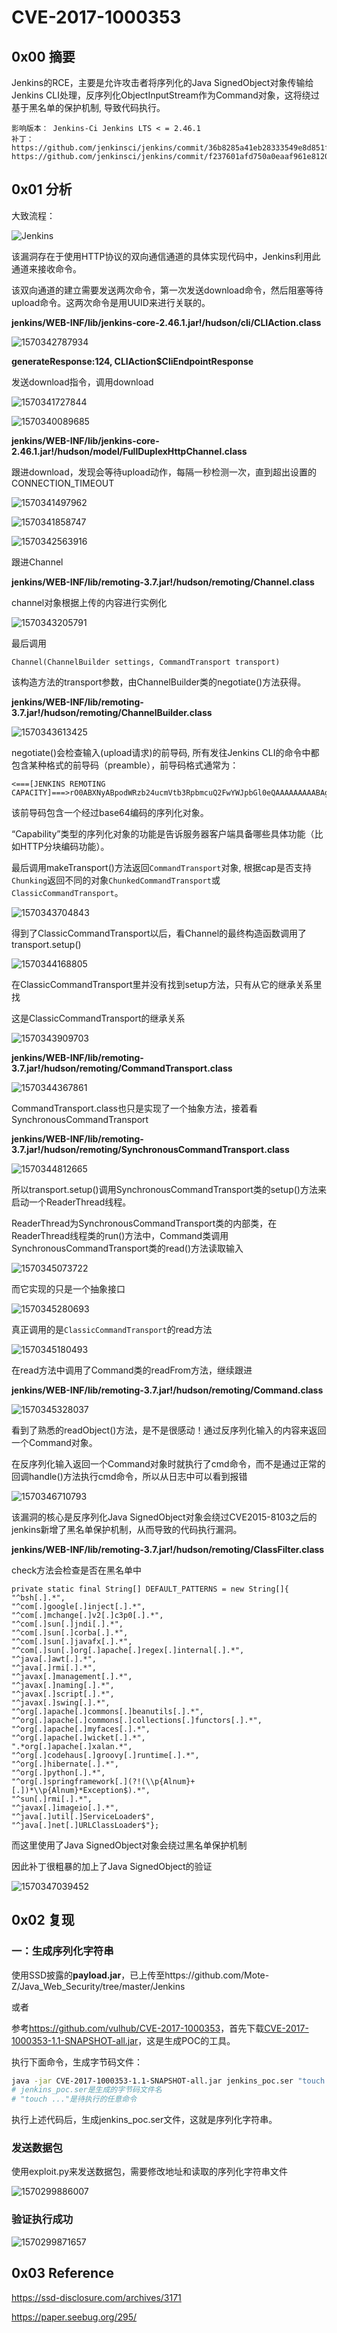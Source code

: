 # CVE-2017-1000353



## 0x00 摘要

Jenkins的RCE，主要是允许攻击者将序列化的Java SignedObject对象传输给Jenkins CLI处理，反序列化ObjectInputStream作为Command对象，这将绕过基于黑名单的保护机制, 导致代码执行。

```
影响版本： Jenkins-Ci Jenkins LTS < = 2.46.1
补丁：
https://github.com/jenkinsci/jenkins/commit/36b8285a41eb28333549e8d851f81fd80a184076
https://github.com/jenkinsci/jenkins/commit/f237601afd750a0eaaf961e8120b08de238f2c3f
```



## 0x01 分析



大致流程：

![Jenkins](README.assets/1.png)

该漏洞存在于使用HTTP协议的双向通信通道的具体实现代码中，Jenkins利用此通道来接收命令。

该双向通道的建立需要发送两次命令，第一次发送download命令，然后阻塞等待upload命令。这两次命令是用UUID来进行关联的。

**jenkins/WEB-INF/lib/jenkins-core-2.46.1.jar!/hudson/cli/CLIAction.class**



![1570342787934](README.assets/1570342787934.png)



**generateResponse:124, CLIAction$CliEndpointResponse**

发送download指令，调用download

![1570341727844](README.assets/1570341727844.png)

![1570340089685](README.assets/1570340089685.png)

**jenkins/WEB-INF/lib/jenkins-core-2.46.1.jar!/hudson/model/FullDuplexHttpChannel.class**

跟进download，发现会等待upload动作，每隔一秒检测一次，直到超出设置的CONNECTION_TIMEOUT

![1570341497962](README.assets/1570341497962.png)

![1570341858747](README.assets/1570341858747.png)



![1570342563916](README.assets/1570342563916.png)

跟进Channel

**jenkins/WEB-INF/lib/remoting-3.7.jar!/hudson/remoting/Channel.class**

channel对象根据上传的内容进行实例化

![1570343205791](README.assets/1570343205791.png)



最后调用

```
Channel(ChannelBuilder settings, CommandTransport transport)
```

该构造方法的transport参数，由ChannelBuilder类的negotiate()方法获得。



**jenkins/WEB-INF/lib/remoting-3.7.jar!/hudson/remoting/ChannelBuilder.class**

![1570343613425](README.assets/1570343613425.png)

negotiate()会检查输入(upload请求)的前导码, 所有发往Jenkins CLI的命令中都包含某种格式的前导码（preamble），前导码格式通常为：

```
<===[JENKINS REMOTING CAPACITY]===>rO0ABXNyABpodWRzb24ucmVtb3RpbmcuQ2FwYWJpbGl0eQAAAAAAAAABAgABSgAEbWFza3hwAAAAAAAAAH4=
```

 该前导码包含一个经过base64编码的序列化对象。

“Capability”类型的序列化对象的功能是告诉服务器客户端具备哪些具体功能（比如HTTP分块编码功能）。



最后调用makeTransport()方法返回`CommandTransport`对象, 根据cap是否支持`Chunking`返回不同的对象`ChunkedCommandTransport`或`ClassicCommandTransport`。

![1570343704843](README.assets/1570343704843.png)



得到了ClassicCommandTransport以后，看Channel的最终构造函数调用了transport.setup()

![1570344168805](README.assets/1570344168805.png)

在ClassicCommandTransport里并没有找到setup方法，只有从它的继承关系里找

这是ClassicCommandTransport的继承关系

![1570343909703](README.assets/1570343909703.png)

**jenkins/WEB-INF/lib/remoting-3.7.jar!/hudson/remoting/CommandTransport.class**

![1570344367861](README.assets/1570344367861.png)

CommandTransport.class也只是实现了一个抽象方法，接着看SynchronousCommandTransport

**jenkins/WEB-INF/lib/remoting-3.7.jar!/hudson/remoting/SynchronousCommandTransport.class**

![1570344812665](README.assets/1570344812665.png)

所以transport.setup()调用SynchronousCommandTransport类的setup()方法来启动一个ReaderThread线程。

ReaderThread为SynchronousCommandTransport类的内部类，在ReaderThread线程类的run()方法中，Command类调用SynchronousCommandTransport类的read()方法读取输入

![1570345073722](README.assets/1570345073722.png)

而它实现的只是一个抽象接口

![1570345280693](README.assets/1570345280693.png)

真正调用的是`ClassicCommandTransport`的read方法

![1570345180493](README.assets/1570345180493.png)

在read方法中调用了Command类的readFrom方法，继续跟进

**jenkins/WEB-INF/lib/remoting-3.7.jar!/hudson/remoting/Command.class**

![1570345328037](README.assets/1570345328037.png)

看到了熟悉的readObject()方法，是不是很感动！通过反序列化输入的内容来返回一个Command对象。

在反序列化输入返回一个Command对象时就执行了cmd命令，而不是通过正常的回调handle()方法执行cmd命令，所以从日志中可以看到报错

![1570346710793](README.assets/1570346710793.png)

该漏洞的核心是反序列化Java SignedObject对象会绕过CVE2015-8103之后的jenkins新增了黑名单保护机制，从而导致的代码执行漏洞。

**jenkins/WEB-INF/lib/remoting-3.7.jar!/hudson/remoting/ClassFilter.class**

check方法会检查是否在黑名单中

```
private static final String[] DEFAULT_PATTERNS = new String[]{
"^bsh[.].*", 
"^com[.]google[.]inject[.].*", 
"^com[.]mchange[.]v2[.]c3p0[.].*", 
"^com[.]sun[.]jndi[.].*", 
"^com[.]sun[.]corba[.].*", 
"^com[.]sun[.]javafx[.].*", 
"^com[.]sun[.]org[.]apache[.]regex[.]internal[.].*", 
"^java[.]awt[.].*", 
"^java[.]rmi[.].*", 
"^javax[.]management[.].*", 
"^javax[.]naming[.].*", 
"^javax[.]script[.].*", 
"^javax[.]swing[.].*", 
"^org[.]apache[.]commons[.]beanutils[.].*", "^org[.]apache[.]commons[.]collections[.]functors[.].*", 
"^org[.]apache[.]myfaces[.].*", 
"^org[.]apache[.]wicket[.].*", 
".*org[.]apache[.]xalan.*", 
"^org[.]codehaus[.]groovy[.]runtime[.].*",
"^org[.]hibernate[.].*", 
"^org[.]python[.].*", 
"^org[.]springframework[.](?!(\\p{Alnum}+[.])*\\p{Alnum}*Exception$).*", 
"^sun[.]rmi[.].*",
"^javax[.]imageio[.].*", 
"^java[.]util[.]ServiceLoader$", 
"^java[.]net[.]URLClassLoader$"};
```

而这里使用了Java SignedObject对象会绕过黑名单保护机制

因此补丁很粗暴的加上了Java SignedObject的验证

![1570347039452](README.assets/1570347039452.png)

## 0x02 复现



### 一：生成序列化字符串



使用SSD披露的**payload.jar**，已上传至https://github.com/Mote-Z/Java_Web_Security/tree/master/Jenkins

或者

参考<https://github.com/vulhub/CVE-2017-1000353>，首先下载[CVE-2017-1000353-1.1-SNAPSHOT-all.jar](https://github.com/vulhub/CVE-2017-1000353/releases/download/1.1/CVE-2017-1000353-1.1-SNAPSHOT-all.jar)，这是生成POC的工具。

执行下面命令，生成字节码文件：

```bash
java -jar CVE-2017-1000353-1.1-SNAPSHOT-all.jar jenkins_poc.ser "touch /tmp/success"
# jenkins_poc.ser是生成的字节码文件名
# "touch ..."是待执行的任意命令
```

执行上述代码后，生成jenkins_poc.ser文件，这就是序列化字符串。





### 发送数据包



使用exploit.py来发送数据包，需要修改地址和读取的序列化字符串文件



![1570299886007](README.assets/1570299886007.png)

### 验证执行成功

![1570299871657](README.assets/1570299871657.png)



## 0x03 Reference

https://ssd-disclosure.com/archives/3171

https://paper.seebug.org/295/